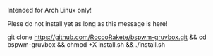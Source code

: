 Intended for Arch Linux only!

Plese do not install yet as long as this message is here! 

git clone https://github.com/RoccoRakete/bspwm-gruvbox.git && cd bspwm-gruvbox && chmod +X install.sh && ./install.sh 
